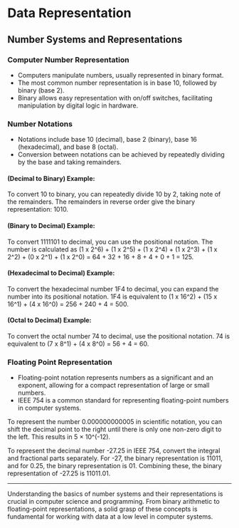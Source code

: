 # Data Representation

## Number Systems and Representations
### Computer Number Representation
- Computers manipulate numbers, usually represented in binary format.
- The most common number representation is in base 10, followed by binary (base 2).
- Binary allows easy representation with on/off switches, facilitating manipulation by digital logic in hardware.

### Number Notations
- Notations include base 10 (decimal), base 2 (binary), base 16 (hexadecimal), and base 8 (octal).
- Conversion between notations can be achieved by repeatedly dividing by the base and taking remainders.

#### (Decimal to Binary) Example:
To convert 10 to binary, you can repeatedly divide 10 by 2, taking note of the remainders. The remainders in reverse order give the binary representation: 1010.

#### (Binary to Decimal) Example:
To convert 1111101 to decimal, you can use the positional notation. The number is calculated as (1 x 2^6) + (1 x 2^5) + (1 x 2^4) + (1 x 2^3) + (1 x 2^2) + (0 x 2^1) + (1 x 2^0) = 64 + 32 + 16 + 8 + 4 + 0 + 1 = 125.

#### (Hexadecimal to Decimal) Example:
To convert the hexadecimal number 1F4 to decimal, you can expand the number into its positional notation. 1F4 is equivalent to (1 x 16^2) + (15 x 16^1) + (4 x 16^0) = 256 + 240 + 4 = 500.

#### (Octal to Decimal) Example:
To convert the octal number 74 to decimal, use the positional notation. 74 is equivalent to (7 x 8^1) + (4 x 8^0) = 56 + 4 = 60.

### Floating Point Representation
- Floating-point notation represents numbers as a significant and an exponent, allowing for a compact representation of large or small numbers.
- IEEE 754 is a common standard for representing floating-point numbers in computer systems.

To represent the number 0.000000000005 in scientific notation, you can shift the decimal point to the right until there is only one non-zero digit to the left. This results in 5 × 10^(-12).

To represent the decimal number -27.25 in IEEE 754, convert the integral and fractional parts separately. For -27, the binary representation is 11011, and for 0.25, the binary representation is 01. Combining these, the binary representation of -27.25 is 11011.01.

---

Understanding the basics of number systems and their representations is crucial in computer science and programming. From binary arithmetic to floating-point representations, a solid grasp of these concepts is fundamental for working with data at a low level in computer systems.
